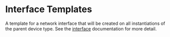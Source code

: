 # Interface Templates

A template for a network interface that will be created on all instantiations of the parent device type. See the [interface](./interface.md) documentation for more detail.
